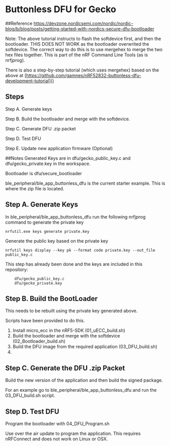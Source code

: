 # Buttonless DFU for Gecko

##Reference
[https://devzone.nordicsemi.com/nordic/nordic-blog/b/blog/posts/getting-started-with-nordics-secure-dfu-bootloader
]()

Note: The above tutorial instructs to flash the softdevice first, and then the bootloader. THIS DOES NOT WORK as the bootloader overwrited the softdevice. The correct way to do this is to use mergehex to merge the two hex files together. This is part of the nRF Command Line Tools (as is nrfjprog). 

There is also a step-by-step tutorial (which uses mergehex) based on the above at 
[https://github.com/gamnes/nRF52832-buttonless-dfu-development-tutorial]()


## Steps

Step A. Generate keys

Step B. Build the bootloader and merge with the softdevice.

Step C. Generate DFU .zip packet

Step D. Test DFU

Step E. Update new application firmware (Optional)

##Notes
Generated Keys are in dfu/gecko\_public\_key.c and dfu/gecko\_private.key in the workspace.

Bootloader is dfu/secure\_bootloader

ble\_peripheral/ble\_app\_buttonless_dfu is the current starter example. This is where the zip file is located. 

## Step A. Generate Keys
In ble\_peripheral/ble\_app\_buttonless_dfu run the following nrfjprog command to generate the private key

`nrfutil.exe keys generate private.key
`

Generate the public key based on the private key

`nrfutil keys display --key pk --format code private.key --out_file public_key.c
`

This step has already been done and the keys are included in this repository: 

		dfu/gecko_public_key.c
		dfu/gecko_private.key 

## Step B. Build the BootLoader


This needs to be rebuilt using the private key generated above. 

Scripts have been provided to do this. 

1. Install micro\_ecc in the nRF5-SDK (01\_uECC\_build.sh)
2. Build the bootloader and merge with the softdevice (02\_Bootloader\_build.sh)
3. Build the DFU image from the required application (03\_DFU\_build.sh)
4.


## Step C. Generate the DFU .zip Packet

Build the new version of the application and then build the signed package.

For an example go to ble\_peripheral/ble\_app\_buttonless\_dfu and run the 03\_DFU\_build.sh script.

## Step D. Test DFU
Program the bootloader with 04\_DFU\_Program.sh

Use over the air update to program the application. This requires nRFConnect and does not work on Linux or OSX.









